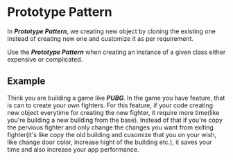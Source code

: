 # Prototype Pattern
In __*Prototype Pattern*__, we creating new object by cloning the existing one instead of creating new one and customize it as per requirement.

Use the __*Prototype Pattern*__ when creating an instance of a given class either expensive or complicated. 

## Example
Think you are building a game like __*PUBG*__. In the game you have feature, that is can to create your own fighters. For this feature, if your code creating new object everytime for creating the new fighter, it require more time(like you're building a new building from the base). Instead of that if you're copy the pervious fighter and only change the changes you want from exiting fighter(it's like copy the old building and cusomize that you on your wish, like change door color, increase hight of the building etc.), it saves your time and also increase your app performance.  

